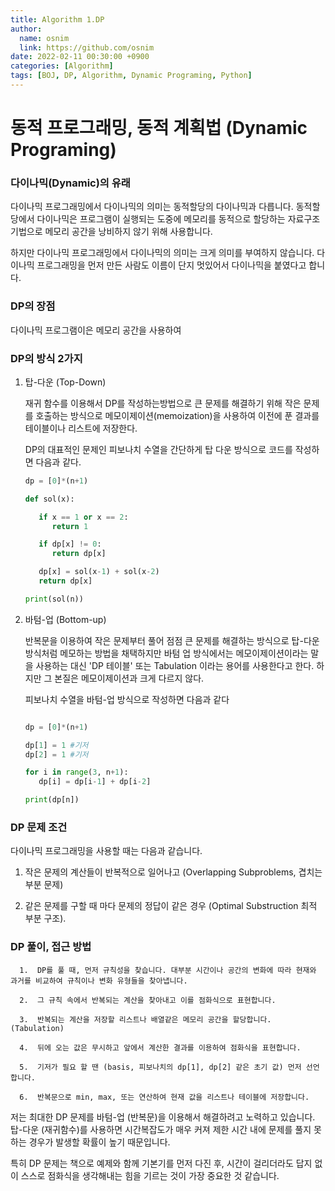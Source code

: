 ```yaml
---
title: Algorithm 1.DP
author:
  name: osnim
  link: https://github.com/osnim
date: 2022-02-11 00:30:00 +0900
categories: [Algorithm]
tags: [BOJ, DP, Algorithm, Dynamic Programing, Python]
---
```


# 동적 프로그래밍, 동적 계획법 (Dynamic Programing)

### 다이나믹(Dynamic)의 유래

다이나믹 프로그래밍에서 다이나믹의 의미는 동적할당의 다이나믹과 다릅니다. 동적할당에서 다이나믹은 프로그램이 실행되는 도중에 메모리를 동적으로 할당하는 자료구조 기법으로 메모리 공간을 낭비하지 않기 위해 사용합니다.

하지만 다이나믹 프로그래밍에서 다이나믹의 의미는 크게 의미를 부여하지 않습니다. 다이나믹 프로그래밍을 먼저 만든 사람도 이름이 단지 멋있어서 다이나믹을 붙였다고 합니다.

### DP의 장점

다이나믹 프로그램이은 메모리 공간을 사용하여

### DP의 방식 2가지

1. 탑-다운 (Top-Down)

   재귀 함수를 이용해서 DP를 작성하는방법으로 큰 문제를 해결하기 위해 작은 문제를 호출하는 방식으로 메모이제이션(memoization)을 사용하여 이전에 푼 결과를 테이블이나 리스트에 저장한다.

   DP의 대표적인 문제인 피보나치 수열을 간단하게 탑 다운 방식으로 코드를 작성하면 다음과 같다.

   ```python
   dp = [0]*(n+1)

   def sol(x):

      if x == 1 or x == 2:
         return 1

      if dp[x] != 0:
         return dp[x]

      dp[x] = sol(x-1) + sol(x-2)
      return dp[x]

   print(sol(n))

   ```

2. 바텀-업 (Bottom-up)

   반복문을 이용하여 작은 문제부터 풀어 점점 큰 문제를 해결하는 방식으로 탑-다운 방식처럼 메모하는 방법을 채택하지만 바텀 업 방식에서는 메모이제이션이라는 말을 사용하는 대신 'DP 테이블' 또는 Tabulation 이라는 용어를 사용한다고 한다. 하지만 그 본질은 메모이제이션과 크게 다르지 않다.

   피보나치 수열을 바텀-업 방식으로 작성하면 다음과 같다

   ```python

   dp = [0]*(n+1)

   dp[1] = 1 #기저
   dp[2] = 1 #기저

   for i in range(3, n+1):
      dp[i] = dp[i-1] + dp[i-2]

   print(dp[n])
   ```

### DP 문제 조건

다이나믹 프로그래밍을 사용할 때는 다음과 같습니다.

1. 작은 문제의 계산들이 반복적으로 일어나고 (Overlapping Subproblems, 겹치는 부분 문제)

2. 같은 문제를 구할 때 마다 문제의 정답이 같은 경우 (Optimal Substruction 최적 부분 구조).

### DP 풀이, 접근 방법

      1.  DP를 풀 때, 먼저 규칙성을 찾습니다. 대부분 시간이나 공간의 변화에 따라 현재와 과거를 비교하여 규칙이나 변화 유형들을 찾아냅니다.

      2.  그 규칙 속에서 반복되는 계산을 찾아내고 이를 점화식으로 표현합니다.

      3.  반복되는 계산을 저장할 리스트나 배열같은 메모리 공간을 할당합니다. (Tabulation)

      4.  뒤에 오는 값은 무시하고 앞에서 계산한 결과를 이용하여 점화식을 표현합니다.

      5.  기저가 필요 할 땐 (basis, 피보나치의 dp[1], dp[2] 같은 초기 값) 먼저 선언합니다.

      6.  반복문으로 min, max, 또는 연산하여 현재 값을 리스트나 테이블에 저장합니다.

저는 최대한 DP 문제를 바텀-업 (반복문)을 이용해서 해결하려고 노력하고 있습니다. 탑-다운 (재귀함수)를 사용하면 시간복잡도가 매우 커져 제한 시간 내에 문제를 풀지 못하는 경우가 발생할 확률이 높기 때문입니다.

특히 DP 문제는 책으로 예제와 함께 기본기를 먼저 다진 후, 시간이 걸리더라도 답지 없이 스스로 점화식을 생각해내는 힘을 기르는 것이 가장 중요한 것 같습니다.
